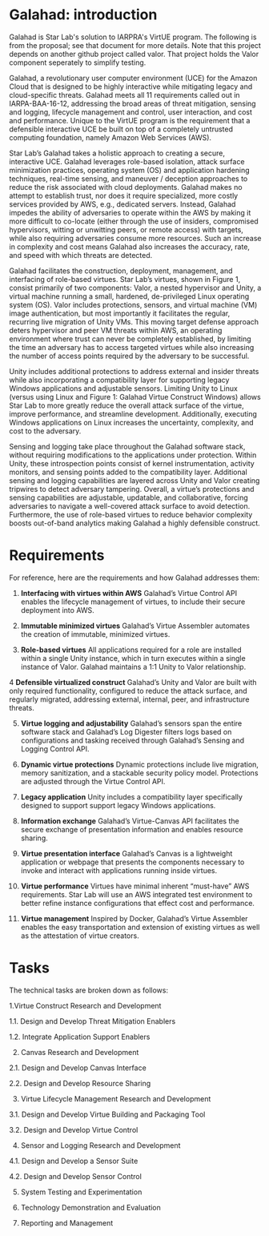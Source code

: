 # Galahad: introduction

Galahad is Star Lab's solution to IARPRA's VirtUE program. The
following is from the proposal; see that document for more
details. Note that this project depends on another github project
called valor. That project holds the Valor component seperately to
simplify testing.

Galahad, a revolutionary user computer environment (UCE) for the
Amazon Cloud that is designed to be highly interactive while
mitigating legacy and cloud-specific threats. Galahad meets all 11
requirements called out in IARPA-BAA-16-12, addressing the broad areas
of threat mitigation, sensing and logging, lifecycle management and
control, user interaction, and cost and performance.  Unique to the
VirtUE program is the requirement that a defensible interactive UCE be
built on top of a completely untrusted computing foundation, namely
Amazon Web Services (AWS).


Star Lab’s Galahad takes a holistic approach to creating a secure,
interactive UCE. Galahad leverages role-based isolation, attack
surface minimization practices, operating system (OS) and application
hardening techniques, real-time sensing, and maneuver / deception
approaches to reduce the risk associated with cloud
deployments. Galahad makes no attempt to establish trust, nor does it
require specialized, more costly services provided by AWS, e.g.,
dedicated servers.  Instead, Galahad impedes the ability of
adversaries to operate within the AWS by making it more difficult to
co-locate (either through the use of insiders, compromised
hypervisors, witting or unwitting peers, or remote access) with
targets, while also requiring adversaries consume more resources. Such
an increase in complexity and cost means Galahad also increases the
accuracy, rate, and speed with which threats are detected.


Galahad facilitates the construction, deployment, management, and
interfacing of role-based virtues. Star Lab’s virtues, shown in Figure
1, consist primarily of two components: Valor, a nested hypervisor and
Unity, a virtual machine running a small, hardened, de-privileged
Linux operating system (OS). Valor includes protections, sensors, and
virtual machine (VM) image authentication, but most importantly it
facilitates the regular, recurring live migration of Unity VMs. This
moving target defense approach deters hypervisor and peer VM threats
within AWS, an operating environment where trust can never be
completely established, by limiting the time an adversary has to
access targeted virtues while also increasing the number of access
points required by the adversary to be successful.

Unity includes additional protections to address external and insider
threats while also incorporating a compatibility layer for supporting
legacy Windows applications and adjustable sensors. Limiting Unity to
Linux (versus using Linux and Figure 1: Galahad Virtue Construct
Windows) allows Star Lab to more greatly reduce the overall attack
surface of the virtue, improve performance, and streamline
development. Additionally, executing Windows applications on Linux
increases the uncertainty, complexity, and cost to the adversary.

Sensing and logging take place throughout the Galahad software stack,
without requiring modifications to the applications under
protection. Within Unity, these introspection points consist of kernel
instrumentation, activity monitors, and sensing points added to the
compatibility layer. Additional sensing and logging capabilities are
layered across Unity and Valor creating tripwires to detect adversary
tampering. Overall, a virtue’s protections and sensing capabilities
are adjustable, updatable, and collaborative, forcing adversaries to
navigate a well-covered attack surface to avoid
detection. Furthermore, the use of role-based virtues to reduce
behavior complexity boosts out-of-band analytics making Galahad a
highly defensible construct.


# Requirements

For reference, here are the requirements and how Galahad addresses
them:

1. **Interfacing with virtues within AWS** Galahad’s Virtue
Control API enables the lifecycle management of virtues, to include
their secure deployment into AWS.

2. **Immutable minimized virtues** Galahad’s Virtue Assembler
automates the creation of immutable, minimized virtues.

3. **Role-based virtues** All applications required for a role are
installed within a single Unity instance, which in turn executes
within a single instance of Valor.  Galahad maintains a 1:1 Unity to
Valor relationship.

4 **Defensible virtualized construct** Galahad’s Unity and Valor are
built with only required functionality, configured to reduce the
attack surface, and regularly migrated, addressing external, internal,
peer, and infrastructure threats.

5. **Virtue logging and adjustability** Galahad’s sensors span the
entire software stack and Galahad’s Log Digester filters logs based on
configurations and tasking received through Galahad’s Sensing and
Logging Control API.

6. **Dynamic virtue protections** Dynamic protections include live
migration, memory sanitization, and a stackable security policy
model. Protections are adjusted through the Virtue Control API.

7. **Legacy application** Unity includes a compatibility layer
specifically designed to support support legacy Windows applications.

8. **Information exchange** Galahad’s Virtue-Canvas API facilitates
the secure exchange of presentation information and enables resource
sharing.

9. **Virtue presentation interface** Galahad’s Canvas is a lightweight
application or webpage that presents the components necessary to
invoke and interact with applications running inside virtues.

10. **Virtue performance** Virtues have minimal inherent “must-have”
AWS requirements. Star Lab will use an AWS integrated test environment
to better refine instance configurations that effect cost and
performance.

11. **Virtue management** Inspired by Docker, Galahad’s Virtue
Assembler enables the easy transportation and extension of existing
virtues as well as the attestation of virtue creators.


# Tasks

The technical tasks are broken down as follows:

1.Virtue Construct Research and Development

1.1. Design and Develop Threat Mitigation Enablers

1.2. Integrate Application Support Enablers

2. Canvas Research and Development

2.1. Design and Develop Canvas Interface

2.2. Design and Develop Resource Sharing

3. Virtue Lifecycle Management Research and Development

3.1. Design and Develop Virtue Building and Packaging Tool

3.2. Design and Develop Virtue Control

4. Sensor and Logging Research and Development

4.1. Design and Develop a Sensor Suite

4.2. Design and Develop Sensor Control

5. System Testing and Experimentation

6. Technology Demonstration and Evaluation

7. Reporting and Management